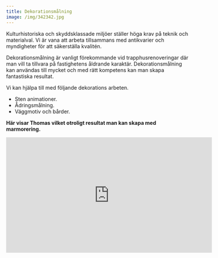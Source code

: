 ```yaml
---
title: Dekorationsmålning
image: /img/342342.jpg
---
```

Kulturhistoriska och skyddsklassade miljöer ställer höga krav på teknik och materialval. Vi är vana att arbeta tillsammans med antikvarier och myndigheter för att säkerställa kvalitén. 

Dekorationsmålning är vanligt förekommande vid trapphusrenoveringar där man vill ta tillvara på fastighetens åldrande karaktär. Dekorationsmålning kan användas till mycket och med rätt kompetens kan man skapa fantastiska resultat.

Vi kan hjälpa till med följande dekorations arbeten.

* Sten animationer.
* Ådringsmålning.
* Väggmotiv och bårder.

**Här visar Thomas vilket otroligt resultat man kan skapa med marmorering.**

<iframe width="560" height="315" src="https://www.youtube.com/embed/jNHad_3QKeA?rel=0&amp;controls=0" frameborder="0" allow="autoplay; encrypted-media" allowfullscreen></iframe>
